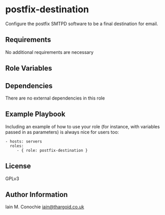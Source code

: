 postfix-destination
=========

Configure the postfix SMTPD software to be a final destination for email.

Requirements
------------

No additional requirements are necessary

Role Variables
--------------


Dependencies
------------

There are no external dependencies in this role

Example Playbook
----------------

Including an example of how to use your role (for instance, with variables passed in as parameters) is always nice for users too:

    - hosts: servers
      roles:
         - { role: postfix-destination }

License
-------

GPLv3

Author Information
------------------

Iain M. Conochie <iain@thargoid.co.uk>
